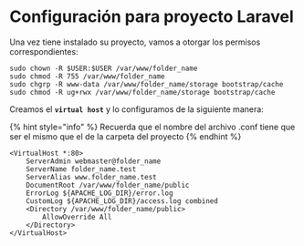 # Configuración para proyecto Laravel

Una vez tiene instalado su proyecto, vamos a otorgar los permisos correspondientes:

```
sudo chown -R $USER:$USER /var/www/folder_name
sudo chmod -R 755 /var/www/folder_name
sudo chgrp -R www-data /var/www/folder_name/storage bootstrap/cache
sudo chmod -R ug+rwx /var/www/folder_name/storage bootstrap/cache
```

Creamos el **`virtual host`** y lo configuramos de la siguiente manera:

{% hint style="info" %}
Recuerda que el nombre del archivo .conf tiene que ser el mismo que el de la carpeta del proyecto
{% endhint %}

```
<VirtualHost *:80>
    ServerAdmin webmaster@folder_name
    ServerName folder_name.test
    ServerAlias www.folder_name.test
    DocumentRoot /var/www/folder_name/public
    ErrorLog ${APACHE_LOG_DIR}/error.log
    CustomLog ${APACHE_LOG_DIR}/access.log combined
    <Directory /var/www/folder_name/public>
        AllowOverride All
    </Directory>
</VirtualHost>
```
